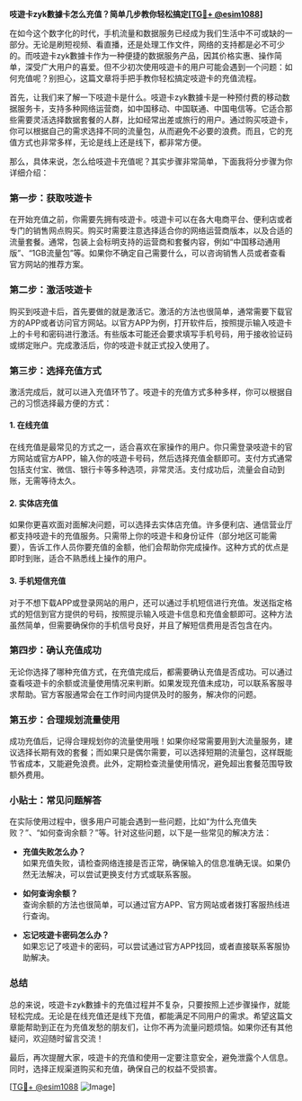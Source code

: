 **吱遊卡zyk數據卡怎么充值？简单几步教你轻松搞定[[TG💪+ @esim1088](https://t.me/s/esim1088)]**

在如今这个数字化的时代，手机流量和数据服务已经成为我们生活中不可或缺的一部分。无论是刷短视频、看直播，还是处理工作文件，网络的支持都是必不可少的。而吱遊卡zyk數據卡作为一种便捷的数据服务产品，因其价格实惠、操作简单，深受广大用户的喜爱。但不少初次使用吱遊卡的用户可能会遇到一个问题：如何充值呢？别担心，这篇文章将手把手教你轻松搞定吱遊卡的充值流程。

首先，让我们来了解一下吱遊卡是什么。吱遊卡zyk數據卡是一种预付费的移动数据服务卡，支持多种网络运营商，如中国移动、中国联通、中国电信等。它适合那些需要灵活选择数据套餐的人群，比如经常出差或旅行的用户。通过购买吱遊卡，你可以根据自己的需求选择不同的流量包，从而避免不必要的浪费。而且，它的充值方式也非常多样，无论是线上还是线下，都非常方便。

那么，具体来说，怎么给吱遊卡充值呢？其实步骤非常简单，下面我将分步骤为你详细介绍：

### **第一步：获取吱遊卡**
在开始充值之前，你需要先拥有吱遊卡。吱遊卡可以在各大电商平台、便利店或者专门的销售网点购买。购买时需要注意选择适合你的网络运营商版本，以及合适的流量套餐。通常，包装上会标明支持的运营商和套餐内容，例如“中国移动通用版”、“1GB流量包”等。如果你不确定自己需要什么，可以咨询销售人员或者查看官方网站的推荐方案。

### **第二步：激活吱遊卡**
购买到吱遊卡后，首先要做的就是激活它。激活的方法也很简单，通常需要下载官方的APP或者访问官方网站。以官方APP为例，打开软件后，按照提示输入吱遊卡上的卡号和密码进行激活。有些版本可能还会要求填写手机号码，用于接收验证码或绑定账户。完成激活后，你的吱遊卡就正式投入使用了。

### **第三步：选择充值方式**
激活完成后，就可以进入充值环节了。吱遊卡的充值方式多种多样，你可以根据自己的习惯选择最方便的方式：

#### **1. 在线充值**
在线充值是最常见的方式之一，适合喜欢在家操作的用户。你只需登录吱遊卡的官方网站或官方APP，输入你的吱遊卡号码，然后选择充值金额即可。支付方式通常包括支付宝、微信、银行卡等多种选项，非常灵活。支付成功后，流量会自动到账，无需等待太久。

#### **2. 实体店充值**
如果你更喜欢面对面解决问题，可以选择去实体店充值。许多便利店、通信营业厅都支持吱遊卡的充值服务。只需带上你的吱遊卡和身份证件（部分地区可能需要），告诉工作人员你要充值的金额，他们会帮助你完成操作。这种方式的优点是即时到账，适合不熟悉线上操作的用户。

#### **3. 手机短信充值**
对于不想下载APP或登录网站的用户，还可以通过手机短信进行充值。发送指定格式的短信到官方提供的号码，按照提示输入吱遊卡信息和充值金额即可。这种方法虽然简单，但需要确保你的手机信号良好，并且了解短信费用是否包含在内。

### **第四步：确认充值成功**
无论你选择了哪种充值方式，在充值完成后，都需要确认充值是否成功。可以通过查看吱遊卡的余额或流量使用情况来判断。如果发现充值未成功，可以联系客服寻求帮助。官方客服通常会在工作时间内提供及时的服务，解决你的问题。

### **第五步：合理规划流量使用**
成功充值后，记得合理规划你的流量使用哦！如果你经常需要用到大流量服务，建议选择长期有效的套餐；而如果只是偶尔需要，可以选择短期的流量包，这样既能节省成本，又能避免浪费。此外，定期检查流量使用情况，避免超出套餐范围导致额外费用。

### **小贴士：常见问题解答**
在实际使用过程中，很多用户可能会遇到一些问题，比如“为什么充值失败？”、“如何查询余额？”等。针对这些问题，以下是一些常见的解决方法：

- **充值失败怎么办？**  
  如果充值失败，请检查网络连接是否正常，确保输入的信息准确无误。如果仍然无法解决，可以尝试更换支付方式或联系客服。

- **如何查询余额？**  
  查询余额的方法也很简单，可以通过官方APP、官方网站或者拨打客服热线进行查询。

- **忘记吱遊卡密码怎么办？**  
  如果忘记了吱遊卡的密码，可以尝试通过官方APP找回，或者直接联系客服协助解决。

### **总结**
总的来说，吱遊卡zyk數據卡的充值过程并不复杂，只要按照上述步骤操作，就能轻松完成。无论是在线充值还是线下充值，都能满足不同用户的需求。希望这篇文章能帮助到正在为充值发愁的朋友们，让你不再为流量问题烦恼。如果你还有其他疑问，欢迎随时留言交流！

最后，再次提醒大家，吱遊卡的充值和使用一定要注意安全，避免泄露个人信息。同时，选择正规渠道购买和充值，确保自己的权益不受损害。

[[TG💪+ @esim1088](https://t.me/s/esim1088) ![Image](https://i.postimg.cc/4NQfJmqS/Snipaste-2025-05-13-00-14-12.png)]
